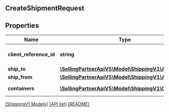 ## CreateShipmentRequest

## Properties

Name | Type | Description | Notes
------------ | ------------- | ------------- | -------------
**client_reference_id** | **string** | Client reference id. |
**ship_to** | [**\SellingPartnerApiV5\Model\ShippingV1\Address**](Address.md) |  |
**ship_from** | [**\SellingPartnerApiV5\Model\ShippingV1\Address**](Address.md) |  |
**containers** | [**\SellingPartnerApiV5\Model\ShippingV1\Container[]**](Container.md) | A list of container. |

[[ShippingV1 Models]](../) [[API list]](../../Api) [[README]](../../../README.md)

